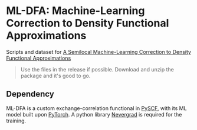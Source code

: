 # ML-DFA: Machine-Learning Correction to Density Functional Approximations
Scripts and dataset for <a href="https://chemrxiv.org/engage/chemrxiv/article-details/63f8bc26937392db3dfecb86" target="_blank">A Semilocal Machine-Learning Correction to Density Functional Approximations</a>

> Use the files in the release if possible. Download and unzip the package and it's good to go.

## Dependency
ML-DFA is a custom exchange-correlation functional in <a href="https://pyscf.org/" target="_blank">PySCF</a>, with its ML model built upon <a href="https://pytorch.org/" target="_blank">PyTorch</a>.
A python library <a href="https://github.com/facebookresearch/nevergrad" target="_blank">Nevergrad</a> is required for the training.
